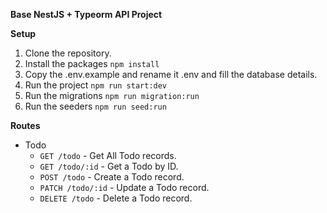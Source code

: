 **Base NestJS + Typeorm API Project**

**Setup**

1. Clone the repository.
2. Install the packages
`npm install`
3. Copy the .env.example and rename it .env and fill the database details.
4. Run the project `npm run start:dev`
5. Run the migrations
`npm run migration:run`
6. Run the seeders `npm run seed:run`

**Routes**

* Todo
  * `GET /todo` - Get All Todo records.
  * `GET /todo/:id` - Get a Todo by ID.
  * `POST /todo` - Create a Todo record.
  * `PATCH /todo/:id` - Update a Todo record.
  * `DELETE /todo` - Delete a Todo record.